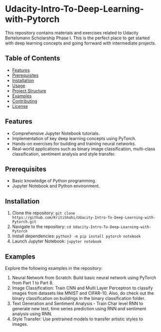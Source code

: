 # Udacity-Intro-To-Deep-Learning-with-Pytorch
This repository contains materials and exercises related to Udacity Bertelsmann Scholarship Phase I. This is the perfect place to get started with deep learning concepts and going forrward with intermediate projects.

## Table of Contents
- [Features](#features)
- [Prerequisites](#prerequisites)
- [Installation](#installation)
- [Usage](#usage)
- [Project Structure](#project-structure)
- [Examples](#examples)
- [Contributing](#contributing)
- [License](#license)

## Features
- Comprehensive Jupyter Notebook tutorials.
- Implementation of key deep learning concepts using PyTorch.
- Hands-on exercises for building and training neural networks.
- Real-world applications such as binary image classification, multi-class classification, sentiment analysis and style transfer.

## Prerequisites
- Basic knowledge of Python programming.
- Jupyter Notebook and Python environment.

## Installation
1. Clone the repository:
   ```git clone https://github.com/KritiShahi/Udacity-Intro-To-Deep-Learning-with-Pytorch.git```
2. Navigate to the repository:
   ```cd Udacity-Intro-To-Deep-Learning-with-Pytorch```
3. Install dependencies:
   ```python3 -m pip install pytorch notebook```
4. Launch Jupyter Notebook:
   ```jupyter notebook```

## Examples
Explore the following examples in the repository:

1. Neural Network from Scratch: Build basic neural network using PyTorch from Part 1 to Part 8.
2. Image Classification: Train CNN and Multi Layer Perceptron to classify images from datasets like MNIST and CIFAR-10. Also, do check out the binary classification on buildings in the binary classification folder.
3. Text Generation and Sentiment Analysis - Train Char level RNN to generate new text, time series prediction using RNN and sentiment analysis using RNN. 
4. Style Transfer: Use pretrained models to transfer artistic styles to images.
   


